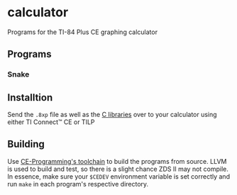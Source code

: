 # calculator
Programs for the TI-84 Plus CE graphing calculator

## Programs

### Snake

## Installtion
Send the `.8xp` file as well as the [C libraries](https://github.com/CE-Programming/libraries/releases) over to your calculator using either TI Connect™ CE or TILP

## Building
Use [CE-Programming's toolchain](https://github.com/CE-Programming/toolchain) to build the programs from source. LLVM is used to build and test, so there is a slight chance ZDS II may not compile.
In essence, make sure your `$CEDEV` environment variable is set correctly and run `make` in each program's respective directory.
